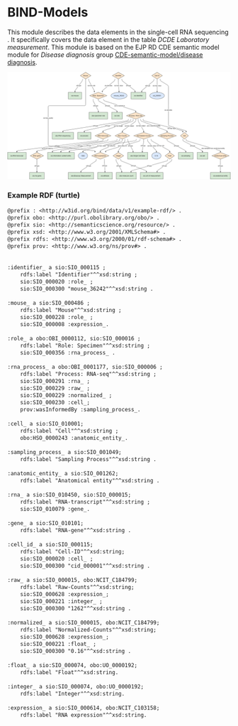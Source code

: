 # BIND-Models
This module describes the data elements in the single-cell RNA sequencing . It specifically covers the data element in the table _DCDE Laboratory measurement_. This module is based on the EJP RD CDE semantic model module for _Disease diagnosis_ group [CDE-semantic-model/disease diagnosis](https://github.com/ejp-rd-vp/CDE-semantic-model/blob/master/docs/disease_diagnosis.md).

<p align="center">
    <a href="/WP2/RNAseq_model_v2.png" target="_blank">
        <img src="/WP2/RNAseq_model_v2.png">
    </a>
</p>

### Example RDF (turtle)
```ttl
@prefix : <http://w3id.org/bind/data/v1/example-rdf/> .
@prefix obo: <http://purl.obolibrary.org/obo/> .
@prefix sio: <http://semanticscience.org/resource/> .
@prefix xsd: <http://www.w3.org/2001/XMLSchema#> .
@prefix rdfs: <http://www.w3.org/2000/01/rdf-schema#> .
@prefix prov: <http://www.w3.org/ns/prov#> .


:identifier_ a sio:SIO_000115 ;
    rdfs:label "Identifier"^^xsd:string ;
    sio:SIO_000020 :role_ ;
    sio:SIO_000300 "mouse_36242"^^xsd:string .

:mouse_ a sio:SIO_000486 ;
    rdfs:label "Mouse"^^xsd:string ;
    sio:SIO_000228 :role_ ;
    sio:SIO_000008 :expression_.
    
:role_ a obo:OBI_0000112, sio:SIO_000016 ;
    rdfs:label "Role: Specimen"^^xsd:string ;
    sio:SIO_000356 :rna_process_ .
    
:rna_process_ a obo:OBI_0001177, sio:SIO_000006 ;
    rdfs:label "Process: RNA-seq"^^xsd:string ;
    sio:SIO_000291 :rna_ ;
    sio:SIO_000229 :raw_ ;
    sio:SIO_000229 :normalized_ ;
    sio:SIO_000230 :cell_;
    prov:wasInformedBy :sampling_process_.

:cell_ a sio:SIO_010001; 
    rdfs:label "Cell"^^xsd:string ;
    obo:HSO_0000243 :anatomic_entity_.

:sampling_process_ a sio:SIO_001049;
    rdfs:label "Sampling Process"^^xsd:string .
    
:anatomic_entity_ a sio:SIO_001262;
    rdfs:label "Anatomical entity"^^xsd:string .
    
:rna_ a sio:SIO_010450, sio:SIO_000015;
    rdfs:label "RNA-transcript"^^xsd:string ;
    sio:SIO_010079 :gene_.
    
:gene_ a sio:SIO_010101;
    rdfs:label "RNA-gene"^^xsd:string .

:cell_id_ a sio:SIO_000115;
    rdfs:label "Cell-ID"^^xsd:string;
    sio:SIO_000020 :cell_ ;
    sio:SIO_000300 "cid_000001"^^xsd:string .
    
:raw_ a sio:SIO_000015, obo:NCIT_C184799;
    rdfs:label "Raw-Counts"^^xsd:string;
    sio:SIO_000628 :expression_;
    sio:SIO_000221 :integer_ ;
    sio:SIO_000300 "1262"^^xsd:string .

:normalized_ a sio:SIO_000015, obo:NCIT_C184799;
    rdfs:label "Normalized-Counts"^^xsd:string;
    sio:SIO_000628 :expression_;
    sio:SIO_000221 :float_ ;
    sio:SIO_000300 "0.16"^^xsd:string .
    
:float_ a sio:SIO_000074, obo:UO_0000192;
    rdfs:label "Float"^^xsd:string.

:integer_ a sio:SIO_000074, obo:UO_0000192;
    rdfs:label "Integer"^^xsd:string.
    
:expression_ a sio:SIO_000614, obo:NCIT_C103158; 
    rdfs:label "RNA expression"^^xsd:string.
```

